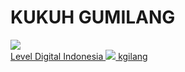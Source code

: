 <h1>KUKUH GUMILANG</h1>
<a href="https://leveldigital.id">
  <img src="https://leveldigital.id/img/favicon.ico">
  <br>
  Level Digital Indonesia
</a>
<a href="https://leveldigital.id">
  <img src="https://www.youtube.com/s/desktop/932eb6a8/img/favicon.ico">
  kgilang
</a>

